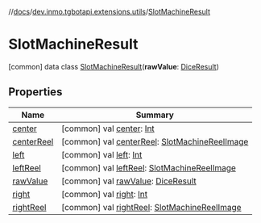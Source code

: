 //[docs](../../../index.md)/[dev.inmo.tgbotapi.extensions.utils](../index.md)/[SlotMachineResult](index.md)



# SlotMachineResult  
 [common] data class [SlotMachineResult](index.md)(**rawValue**: [DiceResult](../../dev.inmo.tgbotapi.types/index.md#%5Bdev.inmo.tgbotapi.types%2FDiceResult%2F%2F%2FPointingToDeclaration%2F%5D%2FClasslikes%2F625018081))   


## Properties  
  
|  Name |  Summary | 
|---|---|
| <a name="dev.inmo.tgbotapi.extensions.utils/SlotMachineResult/center/#/PointingToDeclaration/"></a>[center](center.md)| <a name="dev.inmo.tgbotapi.extensions.utils/SlotMachineResult/center/#/PointingToDeclaration/"></a> [common] val [center](center.md): [Int](https://kotlinlang.org/api/latest/jvm/stdlib/kotlin/-int/index.html)   <br>|
| <a name="dev.inmo.tgbotapi.extensions.utils/SlotMachineResult/centerReel/#/PointingToDeclaration/"></a>[centerReel](center-reel.md)| <a name="dev.inmo.tgbotapi.extensions.utils/SlotMachineResult/centerReel/#/PointingToDeclaration/"></a> [common] val [centerReel](center-reel.md): [SlotMachineReelImage](../-slot-machine-reel-image/index.md)   <br>|
| <a name="dev.inmo.tgbotapi.extensions.utils/SlotMachineResult/left/#/PointingToDeclaration/"></a>[left](left.md)| <a name="dev.inmo.tgbotapi.extensions.utils/SlotMachineResult/left/#/PointingToDeclaration/"></a> [common] val [left](left.md): [Int](https://kotlinlang.org/api/latest/jvm/stdlib/kotlin/-int/index.html)   <br>|
| <a name="dev.inmo.tgbotapi.extensions.utils/SlotMachineResult/leftReel/#/PointingToDeclaration/"></a>[leftReel](left-reel.md)| <a name="dev.inmo.tgbotapi.extensions.utils/SlotMachineResult/leftReel/#/PointingToDeclaration/"></a> [common] val [leftReel](left-reel.md): [SlotMachineReelImage](../-slot-machine-reel-image/index.md)   <br>|
| <a name="dev.inmo.tgbotapi.extensions.utils/SlotMachineResult/rawValue/#/PointingToDeclaration/"></a>[rawValue](raw-value.md)| <a name="dev.inmo.tgbotapi.extensions.utils/SlotMachineResult/rawValue/#/PointingToDeclaration/"></a> [common] val [rawValue](raw-value.md): [DiceResult](../../dev.inmo.tgbotapi.types/index.md#%5Bdev.inmo.tgbotapi.types%2FDiceResult%2F%2F%2FPointingToDeclaration%2F%5D%2FClasslikes%2F625018081)   <br>|
| <a name="dev.inmo.tgbotapi.extensions.utils/SlotMachineResult/right/#/PointingToDeclaration/"></a>[right](right.md)| <a name="dev.inmo.tgbotapi.extensions.utils/SlotMachineResult/right/#/PointingToDeclaration/"></a> [common] val [right](right.md): [Int](https://kotlinlang.org/api/latest/jvm/stdlib/kotlin/-int/index.html)   <br>|
| <a name="dev.inmo.tgbotapi.extensions.utils/SlotMachineResult/rightReel/#/PointingToDeclaration/"></a>[rightReel](right-reel.md)| <a name="dev.inmo.tgbotapi.extensions.utils/SlotMachineResult/rightReel/#/PointingToDeclaration/"></a> [common] val [rightReel](right-reel.md): [SlotMachineReelImage](../-slot-machine-reel-image/index.md)   <br>|

